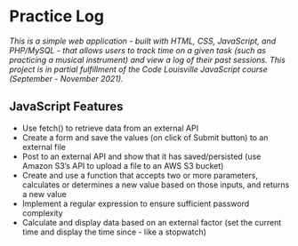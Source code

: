 # Practice Log

*This is a simple web application - built with HTML, CSS, JavaScript, and PHP/MySQL - that allows users to track time on a given task (such as practicing a musical instrument) and view a log of their past sessions. This project is in partial fulfillment of the Code Louisville JavaScript course (September - November 2021).*

## JavaScript Features

- Use fetch() to retrieve data from an external API
- Create a form and save the values (on click of Submit button) to an external file
- Post to an external API and show that it has saved/persisted (use Amazon S3’s API to upload a file to an AWS S3 bucket)
- Create and use a function that accepts two or more parameters, calculates or determines a new value based on those inputs, and returns a new value
- Implement a regular expression to ensure sufficient password complexity
- Calculate and display data based on an external factor (set the current time and display the time since - like a stopwatch)